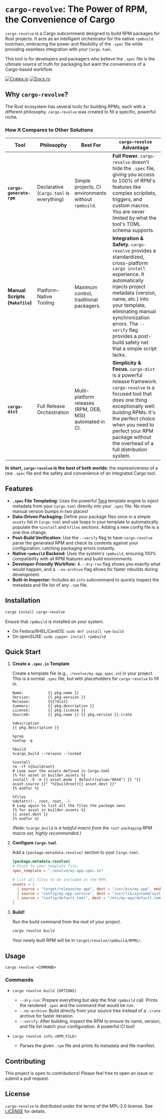# `cargo-revolve`: The Power of RPM, the Convenience of Cargo

`cargo-revolve` is a Cargo subcommand designed to build RPM packages for Rust projects. It acts as an intelligent orchestrator for the native `rpmbuild` toolchain, embracing the power and flexibility of the `.spec` file while providing seamless integration with your `Cargo.toml`.

This tool is for developers and packagers who believe the `.spec` file is the ultimate source of truth for packaging but want the convenience of a Cargo-based workflow.

[![Crates.io](https://img.shields.io/crates/v/cargo-revolve.svg)](https://crates.io/crates/cargo-revolve)
[![Docs.rs](https://docs.rs/cargo-revolve/badge.svg)](https://docs.rs/cargo-revolve)

## Why `cargo-revolve`?

The Rust ecosystem has several tools for building RPMs, each with a different philosophy. `cargo-revolve` was created to fill a specific, powerful niche.

### How It Compares to Other Solutions

| Tool | Philosophy | Best For | `cargo-revolve` Advantage |
|---|---|---|---|
| **`cargo-generate-rpm`** | Declarative (`Cargo.toml` is everything) | Simple projects, CI environments without `rpmbuild`. | **Full Power.** `cargo-revolve` doesn't hide the `.spec` file, giving you access to 100% of RPM's features like complex scriptlets, triggers, and custom macros. You are never limited by what the tool's TOML schema supports. |
| **Manual Scripts (`Makefile`)** | Platform-Native Tooling | Maximum control, traditional packagers. | **Integration & Safety.** `cargo-revolve` provides a standardized, cross-platform `cargo install` experience. It automatically injects project metadata (version, name, etc.) into your template, eliminating manual synchronization errors. The `--verify` flag provides a post-build safety net that a simple script lacks. |
| **`cargo-dist`** | Full Release Orchestration | Multi-platform releases (RPM, DEB, MSI) automated in CI. | **Simplicity & Focus.** `cargo-dist` is a powerful release framework. `cargo-revolve` is a focused tool that does one thing exceptionally well: building RPMs. It's the perfect choice when you need to perfect your RPM package without the overhead of a full distribution system. |

**In short, `cargo-revolve` is the best of both worlds:** the expressiveness of a raw `.spec` file and the safety and convenience of an integrated Cargo tool.

## Features

- **`.spec` File Templating:** Uses the powerful [Tera](https://tera.netlify.app/) template engine to inject metadata from your `Cargo.toml` directly into your `.spec` file. No more manual version bumps in two places!
- **Data-Driven Packaging:** Define your package files once in a simple `assets` list in `Cargo.toml` and use loops in your template to automatically populate the `%install` and `%files` sections. Adding a new config file is a one-line change.
- **Post-Build Verification:** Use the `--verify` flag to have `cargo-revolve` parse the generated RPM and check its contents against your configuration, catching packaging errors instantly.
- **Native `rpmbuild` Backend:** Uses the system's `rpmbuild`, ensuring 100% compatibility with all RPM features and build environments.
- **Developer-Friendly Workflow:** A `--dry-run` flag shows you exactly what would happen, and a `--no-archive` flag allows for faster rebuilds during development.
- **Built-in Inspector:** Includes an `info` subcommand to quickly inspect the metadata and file list of any `.rpm` file.

## Installation

```bash
cargo install cargo-revolve
```

Ensure that `rpmbuild` is installed on your system.
- On Fedora/RHEL/CentOS: `sudo dnf install rpm-build`
- On openSUSE: `sudo zypper install rpmbuild`

## Quick Start

1.  **Create a `.spec.in` Template**

    Create a template file (e.g., `.revolve/my-app.spec.in`) in your project. This is a normal `.spec` file, but with placeholders for `cargo-revolve` to fill in.

    ```spec
    Name:           {{ pkg.name }}
    Version:        {{ pkg.version }}
    Release:        1%{?dist}
    Summary:        {{ pkg.description }}
    License:        {{ pkg.license }}
    Source0:        {{ pkg.name }}-{{ pkg.version }}.crate

    %description
    {{ pkg.description }}

    %prep
    %setup -q

    %build
    %cargo_build --release --locked

    %install
    rm -rf %{buildroot}
    # Loop over the assets defined in Cargo.toml
    {% for asset in builder.assets %}
    install -D -m {{ asset.mode | default(value="0644") }} "{{ asset.source }}" "%{buildroot}{{ asset.dest }}"
    {% endfor %}

    %files
    %defattr(-, root, root, -)
    # Loop again to list all the files the package owns
    {% for asset in builder.assets %}
    {{ asset.dest }}
    {% endfor %}
    ```
    *(Note: `%cargo_build` is a helpful macro from the `rust-packaging` RPM macro set, highly recommended.)*

2.  **Configure `Cargo.toml`**

    Add a `[package.metadata.revolve]` section to your `Cargo.toml`.

    ```toml
    [package.metadata.revolve]
    # Point to your template file.
    spec_template = ".revolve/my-app.spec.in"
    
    # List all files to be included in the RPM.
    assets = [
      { source = "target/release/my-app", dest = "/usr/bin/my-app", mode = "0755" },
      { source = "config/my-app.service", dest = "/usr/lib/systemd/system/my-app.service" },
      { source = "config/default.toml", dest = "/etc/my-app/default.toml" },
    ]
    ```

3.  **Build!**

    Run the build command from the root of your project.

    ```bash
    cargo revolve build
    ```

    Your newly built RPM will be in `target/revolve/rpmbuild/RPMS/`.

## Usage

```
cargo revolve <COMMAND>
```

### Commands

- `cargo revolve build [OPTIONS]`
  -   `--dry-run`: Prepare everything but skip the final `rpmbuild` call. Prints the rendered `.spec` and the command that would be run.
  -   `--no-archive`: Build directly from your source tree instead of a `.crate` archive for faster iteration.
  -   `--verify`: After building, inspect the RPM to ensure its name, version, and file list match your configuration. A powerful CI tool!

- `cargo revolve info <RPM_FILE>`
  -   Parses the given `.rpm` file and prints its metadata and file manifest.

## Contributing

This project is open to contributions! Please feel free to open an issue or submit a pull request.

## License

`cargo-revolve` is distributed under the terms of the MPL-2.0 license. See [LICENSE](LICENSE) for details.